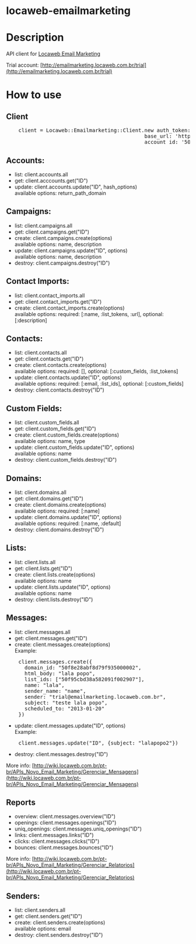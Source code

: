 locaweb-emailmarketing
======================

# Description

API client for [Locaweb Email Marketing](http://www.locaweb.com.br/produtos/email-marketing/planos.html)

Trial account: [http://emailmarketing.locaweb.com.br/trial](http://emailmarketing.locaweb.com.br/trial)

# How to use

## Client
<pre>
    client = Locaweb::Emailmarketing::Client.new auth_token: "Nt5skc1xXsvKKSsyp3Bsx7ABNdJz9pc1uA9kyTdjnJkr",
                                             base_url: 'https://emailmarketing.locaweb.com.br/api/v1',
                                             account_id: '50f8e28abf8d79f935000001'
</pre>
## Accounts:
- list: client.accounts.all
- get: client.acccounts.get("ID")
- update: client.accounts.update("ID", hash_options)<br />
  available options: return_path_domain

## Campaigns:
- list: client.campaigns.all
- get: client.campaigns.get("ID")
- create: client.campaigns.create(options)<br />
  available options: name, description
- update: client.campaigns.update("ID", options)<br />
  available options: name, description
- destroy: client.campaigns.destroy("ID")

## Contact Imports:
- list: client.contact_imports.all
- get: client.contact_imports.get("ID")
- create: client.contact_imports.create(options)<br />
  available options: required: [:name, :list_tokens, :url], optional: [:description]

## Contacts:
- list: client.contacts.all
- get: client.contacts.get("ID")
- create: client.contacts.create(options)<br />
  available options: required: [], optional: [:custom_fields, :list_tokens]
- update: client.contacts.update("ID", options)<br />
  available options: required: [:email, :list_ids], optional: [:custom_fields]
- destroy: client.contacts.destroy("ID")

## Custom Fields:
- list: client.custom_fields.all
- get: client.custom_fields.get("ID")
- create: client.custom_fields.create(options)<br />
  available options: name, type
- update: client.custom_fields.update("ID", options)<br />
  available options: name
- destroy: client.custom_fields.destroy("ID")

## Domains:
- list: client.domains.all
- get: client.domains.get("ID")
- create: client.domains.create(options)<br />
  available options: required: [:name]
- update: client.domains.update("ID", options)<br />
  available options: required: [:name, :default]
- destroy: client.domains.destroy("ID")

## Lists:
- list: client.lists.all
- get: client.lists.get("ID")
- create: client.lists.create(options)<br />
  available options: name
- update: client.lists.update("ID", options)<br />
  available options: name
- destroy: client.lists.destroy("ID")

## Messages:
- list: client.messages.all
- get: client.messages.get("ID")
- create: client.messages.create(options)<br />
  Example:
<pre>
    client.messages.create({
      domain_id: "50f8e28abf8d79f935000002",
      html_body: "lala popo",
      list_ids: ["50f95cbd38a582091f002907"],
      name: "lala",
      sender_name: "name",
      sender: "trial@emailmarketing.locaweb.com.br",
      subject: "teste lala popo",
      scheduled_to: "2013-01-20"
    })
</pre>
- update: client.messages.update("ID", options)<br />
  Example:
<pre>
    client.messages.update("ID", {subject: "lalapopo2"})
</pre>
- destroy: client.messages.destroy("ID")

More info: [http://wiki.locaweb.com.br/pt-br/APIs_Novo_Email_Marketing/Gerenciar_Mensagens](http://wiki.locaweb.com.br/pt-br/APIs_Novo_Email_Marketing/Gerenciar_Mensagens)

## Reports
- overview: client.messages.overview("ID")
- openings: client.messages.openings("ID")
- uniq_openings: client.messages.uniq_openings("ID")
- links: client.messages.links("ID")
- clicks: client.messages.clicks("ID")
- bounces: client.messages.bounces("ID")

More info: [http://wiki.locaweb.com.br/pt-br/APIs_Novo_Email_Marketing/Gerenciar_Relatorios](http://wiki.locaweb.com.br/pt-br/APIs_Novo_Email_Marketing/Gerenciar_Relatorios)

## Senders:
- list: client.senders.all
- get: client.senders.get("ID")
- create: client.senders.create(options)<br />
  available options: email
- destroy: client.senders.destroy("ID")